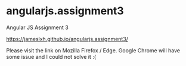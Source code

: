 # angularjs.assignment3
Angular JS Assignment 3

https://jameslxh.github.io/angularjs.assignment3/

Please visit the link on Mozilla Firefox / Edge. Google Chrome will have some issue and I could not solve it :(
